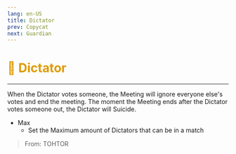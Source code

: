 ```yaml
---
lang: en-US
title: Dictator
prev: Copycat
next: Guardian
---
```


# <font color="#df9b00">🫵 <b>Dictator</b></font> <Badge text="Power" type="tip" vertical="middle"/>
---

When the Dictator votes someone, the Meeting will ignore everyone else's votes and end the meeting. The moment the Meeting ends after the Dictator votes someone out, the Dictator will Suicide.
* Max
  * Set the Maximum amount of Dictators that can be in a match

> From: TOHTOR